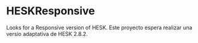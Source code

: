 # HESKResponsive
Looks for a Responsive version of HESK.
Este proyecto espera realizar una versio adaptativa de HESK 2.8.2.
